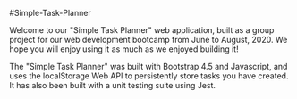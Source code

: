 #Simple-Task-Planner

Welcome to our "Simple Task Planner" web application, built as a group project for our web development bootcamp from June to August, 2020. We hope you will enjoy using it as much as we enjoyed building it!

The "Simple Task Planner" was built with Bootstrap 4.5 and Javascript, and uses the localStorage Web API to persistently store tasks you have created. It has also been built with a unit testing suite using Jest.
